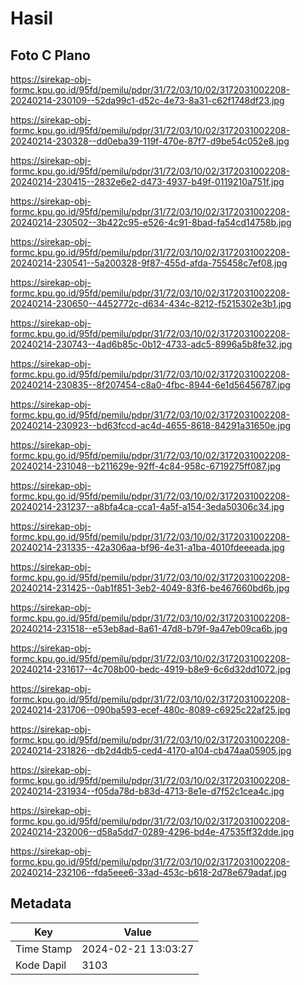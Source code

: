 # Hasil

## Foto C Plano

https://sirekap-obj-formc.kpu.go.id/95fd/pemilu/pdpr/31/72/03/10/02/3172031002208-20240214-230109--52da99c1-d52c-4e73-8a31-c62f1748df23.jpg

https://sirekap-obj-formc.kpu.go.id/95fd/pemilu/pdpr/31/72/03/10/02/3172031002208-20240214-230328--dd0eba39-119f-470e-87f7-d9be54c052e8.jpg

https://sirekap-obj-formc.kpu.go.id/95fd/pemilu/pdpr/31/72/03/10/02/3172031002208-20240214-230415--2832e6e2-d473-4937-b49f-0119210a751f.jpg

https://sirekap-obj-formc.kpu.go.id/95fd/pemilu/pdpr/31/72/03/10/02/3172031002208-20240214-230502--3b422c95-e526-4c91-8bad-fa54cd14758b.jpg

https://sirekap-obj-formc.kpu.go.id/95fd/pemilu/pdpr/31/72/03/10/02/3172031002208-20240214-230541--5a200328-9f87-455d-afda-755458c7ef08.jpg

https://sirekap-obj-formc.kpu.go.id/95fd/pemilu/pdpr/31/72/03/10/02/3172031002208-20240214-230650--4452772c-d634-434c-8212-f5215302e3b1.jpg

https://sirekap-obj-formc.kpu.go.id/95fd/pemilu/pdpr/31/72/03/10/02/3172031002208-20240214-230743--4ad6b85c-0b12-4733-adc5-8996a5b8fe32.jpg

https://sirekap-obj-formc.kpu.go.id/95fd/pemilu/pdpr/31/72/03/10/02/3172031002208-20240214-230835--8f207454-c8a0-4fbc-8944-6e1d56456787.jpg

https://sirekap-obj-formc.kpu.go.id/95fd/pemilu/pdpr/31/72/03/10/02/3172031002208-20240214-230923--bd63fccd-ac4d-4655-8618-84291a31650e.jpg

https://sirekap-obj-formc.kpu.go.id/95fd/pemilu/pdpr/31/72/03/10/02/3172031002208-20240214-231048--b211629e-92ff-4c84-958c-6719275ff087.jpg

https://sirekap-obj-formc.kpu.go.id/95fd/pemilu/pdpr/31/72/03/10/02/3172031002208-20240214-231237--a8bfa4ca-cca1-4a5f-a154-3eda50306c34.jpg

https://sirekap-obj-formc.kpu.go.id/95fd/pemilu/pdpr/31/72/03/10/02/3172031002208-20240214-231335--42a306aa-bf96-4e31-a1ba-4010fdeeeada.jpg

https://sirekap-obj-formc.kpu.go.id/95fd/pemilu/pdpr/31/72/03/10/02/3172031002208-20240214-231425--0ab1f851-3eb2-4049-83f6-be467660bd6b.jpg

https://sirekap-obj-formc.kpu.go.id/95fd/pemilu/pdpr/31/72/03/10/02/3172031002208-20240214-231518--e53eb8ad-8a61-47d8-b79f-9a47eb09ca6b.jpg

https://sirekap-obj-formc.kpu.go.id/95fd/pemilu/pdpr/31/72/03/10/02/3172031002208-20240214-231617--4c708b00-bedc-4919-b8e9-6c6d32dd1072.jpg

https://sirekap-obj-formc.kpu.go.id/95fd/pemilu/pdpr/31/72/03/10/02/3172031002208-20240214-231706--090ba593-ecef-480c-8089-c6925c22af25.jpg

https://sirekap-obj-formc.kpu.go.id/95fd/pemilu/pdpr/31/72/03/10/02/3172031002208-20240214-231826--db2d4db5-ced4-4170-a104-cb474aa05905.jpg

https://sirekap-obj-formc.kpu.go.id/95fd/pemilu/pdpr/31/72/03/10/02/3172031002208-20240214-231934--f05da78d-b83d-4713-8e1e-d7f52c1cea4c.jpg

https://sirekap-obj-formc.kpu.go.id/95fd/pemilu/pdpr/31/72/03/10/02/3172031002208-20240214-232006--d58a5dd7-0289-4296-bd4e-47535ff32dde.jpg

https://sirekap-obj-formc.kpu.go.id/95fd/pemilu/pdpr/31/72/03/10/02/3172031002208-20240214-232106--fda5eee6-33ad-453c-b618-2d78e679adaf.jpg


## Metadata

| Key        | Value               |
| ---------- | ------------------- |
| Time Stamp | 2024-02-21 13:03:27 |
| Kode Dapil | 3103                |



